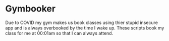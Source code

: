 # Gymbooker

Due to COVID my gym makes us book classes using thier stupid insecure app and is always overbooked by the time I wake up. These scripts book my class for me at 00:01am so that I can always attend.
